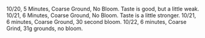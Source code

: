 10/20, 5 Minutes, Coarse Ground, No Bloom. Taste is good, but a little weak.
10/21, 6 Minutes, Coarse Ground, No Bloom. Taste is a little stronger.
10/21, 6 minutes, Coarse Ground, 30 second bloom. 
10/22, 6 minutes, Coarse Grind, 31g grounds, no bloom.
